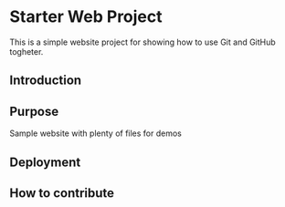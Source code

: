 # Starter Web Project

This is a simple website project for showing how to use Git and GitHub togheter.

## Introduction

## Purpose

Sample website with plenty of files for demos

## Deployment

## How to contribute